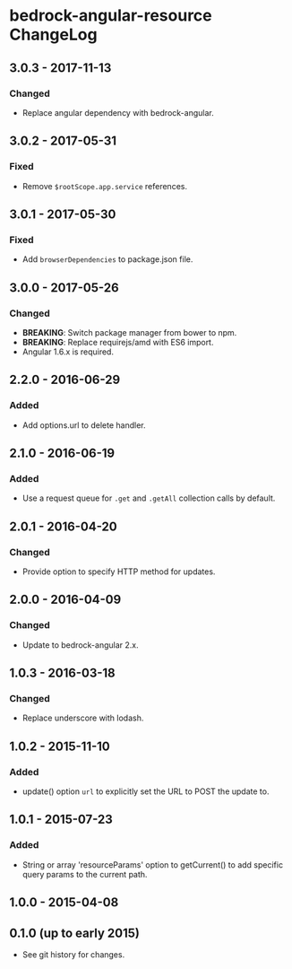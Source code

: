 # bedrock-angular-resource ChangeLog

## 3.0.3 - 2017-11-13

### Changed
- Replace angular dependency with bedrock-angular.

## 3.0.2 - 2017-05-31

### Fixed
- Remove `$rootScope.app.service` references.

## 3.0.1 - 2017-05-30

### Fixed
- Add `browserDependencies` to package.json file.

## 3.0.0 - 2017-05-26

### Changed
- **BREAKING**: Switch package manager from bower to npm.
- **BREAKING**: Replace requirejs/amd with ES6 import.
- Angular 1.6.x is required.

## 2.2.0 - 2016-06-29

### Added
- Add options.url to delete handler.

## 2.1.0 - 2016-06-19

### Added
- Use a request queue for `.get` and `.getAll` collection calls by default.

## 2.0.1 - 2016-04-20

### Changed
- Provide option to specify HTTP method for updates.

## 2.0.0 - 2016-04-09

### Changed
- Update to bedrock-angular 2.x.

## 1.0.3 - 2016-03-18

### Changed
- Replace underscore with lodash.

## 1.0.2 - 2015-11-10

### Added
- update() option `url` to explicitly set the URL to POST the update to.

## 1.0.1 - 2015-07-23

### Added
- String or array 'resourceParams' option to getCurrent() to add specific query
  params to the current path.

## 1.0.0 - 2015-04-08

## 0.1.0 (up to early 2015)

- See git history for changes.
